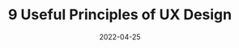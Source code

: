 ---
date: 2022-04-25
permalink: false
publisher: uxmatters
tags:
  - user-experience
  - design
  - principles
target_url: https://www.uxmatters.com/mt/archives/2022/04/9-useful-principles-of-ux-design.php
title: 9 Useful Principles of UX Design
---